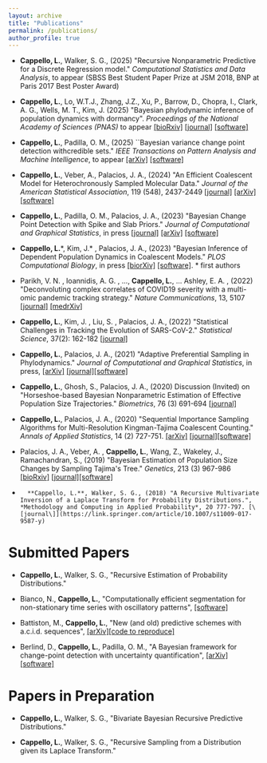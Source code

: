 ```yaml
---
layout: archive
title: "Publications"
permalink: /publications/
author_profile: true
---
```



*  **Cappello, L.**, Walker, S. G., (2025) "Recursive Nonparametric Predictive for   a Discrete Regression model." *Computational Statistics and Data Analysis*, to appear (SBSS Best Student Paper Prize at JSM 2018, BNP at Paris 2017 Best Poster Award)  

* **Cappello, L.**,  Lo, W.T.J.,  Zhang, J.Z., Xu, P., Barrow, D., Chopra, I.,  Clark, A. G.,  Wells, M. T., Kim, J. (2025) "Bayesian phylodynamic inference of population dynamics with dormancy". *Proceedings of the National Academy of Sciences (PNAS)* to appear [\[bioRxiv\]](https://www.biorxiv.org/content/10.1101/2025.01.19.633741v1)  [\[journal\]](https://www.pnas.org/doi/10.1073/pnas.2501394122) [\[software\]](https://github.com/BEAST-seedbank/SeedbankTree)

 *   **Cappello, L.**, Padilla, O. M., (2025) ``Bayesian variance change point detection withcredible sets." *IEEE Transactions on Pattern Analysis and Machine Intelligence*, to appear [\[arXiv\]](https://arxiv.org/abs/2211.14097)  [\[software\]](https://github.com/lorenzocapp/prisca)

* **Cappello, L.**,  Veber, A., Palacios, J. A., (2024) "An Efficient Coalescent Model for Heterochronously Sampled Molecular Data." *Journal of the American Statistical Association*, 119 (548), 2437-2449 [\[journal\]](https://www.tandfonline.com/doi/full/10.1080/01621459.2024.2330732)  [\[arXiv\]](https://arxiv.org/abs/2004.06826)  [\[software\]](https://github.com/JuliaPalacios/phylodyn)	


*   **Cappello, L.**, Padilla, O. M., Palacios, J. A., (2023) "Bayesian Change Point Detection with Spike and Slab Priors." *Journal of Computational and Graphical Statistics*, in press [\[journal\]](https://url6649.tandfonline.com/ls/click?upn=odl8Fji2pFaByYDqV3bjGMQo8st9of2228V6AcSFNq3t86qU90pAx-2BEad4OTI0D6y0jwhu1g1mjW-2BvtXWMt6X3QU3YJNum1fbmqdTMuPi2M-3D_ZK3_X5NlUk8AnDdtxeJY1jjnsZ1tm3gEWymG8v-2FNHYr-2FWDAt-2Fp9ahGRBni1NqZDD4bEbOIh88FIZnek137Xj0ldwd5T-2FJQEABMqBlykQE6k7aduu5BSgGAf7dj3-2FHZfz7Ua3DPBwRLbB7PD0qCZBLCmMw7gUn2HIMwhxNgq07HiR2dqL9zzL8bDDfyGk-2BZ-2FKo42ga9-2Bk0lHps5WO0tDwzLuuwKCvZo5Q7X1jbFvC-2FTQDwZSo5YyMwfid5yPr7X1CtEPcKBLwLe-2Fgea5Wjx078siYwuJyL04uhcY44oc3q2aLK-2F0-3D) [\[arXiv\]](https://arxiv.org/abs/2106.10383)  [\[software\]](https://github.com/lorenzocapp/solocp)	    

* **Cappello, L.**\*,  Kim, J.\* , Palacios, J. A., (2023) "Bayesian Inference of Dependent Population Dynamics in Coalescent Models."  *PLOS Computational Biology*, in press [\[biorXiv\]](https://www.biorxiv.org/content/10.1101/2022.05.22.492976v1) [\[software\]](https://github.com/lorenzocapp/adasel). \* first authors

*   Parikh, V. N. , Ioannidis, A. G. , ..., **Cappello, L.**, ... Ashley, E. A. , (2022) "Deconvoluting complex correlates of COVID19 severity with a multi-omic pandemic tracking strategy." *Nature Communications*, 13, 5107 [\[journal\]](https://www.nature.com/articles/s41467-022-32397-8) [\[medrXiv\]](https://www.medrxiv.org/content/10.1101/2021.08.04.21261547v1.full.pdf+html)

* **Cappello, L.**,  Kim, J. , Liu, S. , Palacios, J. A., (2022)  "Statistical Challenges in Tracking the Evolution of SARS-CoV-2."  *Statistical Science*, 37(2): 162-182 [\[journal\]](https://projecteuclid.org/journals/statistical-science/volume-37/issue-2/Statistical-Challenges-in-Tracking-the-Evolution-of-SARS-CoV-2/10.1214/22-STS853.full)


* **Cappello, L.**, Palacios, J. A., (2021) "Adaptive Preferential Sampling in Phylodynamics." *Journal of Computational and Graphical Statistics*, in press,  [\[arXiv\]](https://arxiv.org/abs/2009.02307) [\[journal\]](https://www.tandfonline.com/doi/full/10.1080/10618600.2021.1987256)[\[software\]](https://github.com/lorenzocapp/adapref)

* **Cappello, L.**, Ghosh, S., Palacios, J. A., (2020) Discussion (Invited) on "Horseshoe-based Bayesian Nonparametric Estimation of Effective Population Size Trajectories." *Biometrics*,  76 (3) 691-694 [\[journal\]](https://onlinelibrary.wiley.com/doi/abs/10.1111/biom.13275)

* **Cappello, L.**, Palacios, J. A., (2020) "Sequential Importance Sampling Algorithms for Multi-Resolution Kingman-Tajima Coalescent Counting."  *Annals of Applied Statistics*, 14 (2) 727-751. [\[arXiv\]](https://arxiv.org/abs/1902.05527) [\[journal\]](https://projecteuclid.org/euclid.aoas/1593449323)[\[software\]](https://github.com/JuliaPalacios/phylodyn)


*  Palacios, J. A., Veber, A. , **Cappello, L.**, Wang, Z., Wakeley, J., Ramachandran, S., (2019) "Bayesian Estimation of Population Size Changes by Sampling Tajima's Tree." *Genetics*, 213 (3) 967-986  [\[bioRxiv\]](https://www.biorxiv.org/content/10.1101/605352v2.full.pdf) [\[journal\]](https://www.genetics.org/content/213/3/967)[\[software\]](https://github.com/JuliaPalacios/phylodyn)


*	    **Cappello, L.**, Walker, S. G., (2018) "A Recursive Multivariate Inversion of a Laplace Transform for Probability Distributions.", *Methodology and Computing in Applied Probability*, 20 777-797. [\[journal\]](https://link.springer.com/article/10.1007/s11009-017-9587-y)
	    

	      




Submitted Papers
======




* **Cappello, L.**, Walker, S. G., "Recursive Estimation of  Probability Distributions."



* Bianco, N., **Cappello, L.**,  "Computationally efficient segmentation for non-stationary time series with oscillatory patterns", [\[software\]](https://github.com/whitenoise8/CPVS)


* Battiston, M., **Cappello, L.**,  "New (and old) predictive schemes with a.c.i.d. sequences", [\[arXiv\]](https://arxiv.org/abs/2507.21874)[\[code to reproduce\]](https://github.com/lorenzocapp/acid_paper)

* Berlind, D., **Cappello, L.**, Padilla, O. M.,  "A Bayesian framework for change-point detection with uncertainty quantification", [\[arXiv\]](https://arxiv.org/abs/2507.01558)[\[software\]](https://github.com/davis-berlind/MICH)
	


Papers in Preparation
======


    
* **Cappello, L.**, Walker, S. G., "Bivariate Bayesian Recursive Predictive Distributions."
 
     
       
* **Cappello, L.**, Walker, S. G., "Recursive Sampling from a Distribution given its Laplace Transform."